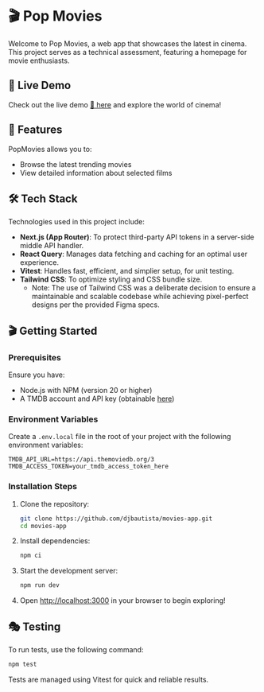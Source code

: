 # 🎬 Pop Movies

Welcome to Pop Movies, a web app that showcases the latest in cinema. This project serves as a technical assessment, featuring a homepage for movie enthusiasts.

## 🚀 Live Demo

Check out the live demo [🍿 here](https://movies-app-eight-rho.vercel.app/) and explore the world of cinema!

## 🎥 Features

PopMovies allows you to:

- Browse the latest trending movies
- View detailed information about selected films

## 🛠 Tech Stack

Technologies used in this project include:

- **Next.js (App Router)**: To protect third-party API tokens in a server-side middle API handler.
- **React Query**: Manages data fetching and caching for an optimal user experience.
- **Vitest**: Handles fast, efficient, and simplier setup, for unit testing.
- **Tailwind CSS**: To optimize styling and CSS bundle size.
  - Note: The use of Tailwind CSS was a deliberate decision to ensure a maintainable and scalable codebase while achieving pixel-perfect designs per the provided Figma specs.

## 🎬 Getting Started

### Prerequisites

Ensure you have:

- Node.js with NPM (version 20 or higher)
- A TMDB account and API key (obtainable [here](https://developer.themoviedb.org/docs))

### Environment Variables

Create a `.env.local` file in the root of your project with the following environment variables:

```
TMDB_API_URL=https://api.themoviedb.org/3
TMDB_ACCESS_TOKEN=your_tmdb_access_token_here
```

### Installation Steps

1. Clone the repository:

   ```bash
   git clone https://github.com/djbautista/movies-app.git
   cd movies-app
   ```

2. Install dependencies:

   ```bash
   npm ci
   ```

3. Start the development server:

   ```bash
   npm run dev
   ```

4. Open [http://localhost:3000](http://localhost:3000) in your browser to begin exploring!

## 🎭 Testing

To run tests, use the following command:

```bash
npm test
```

Tests are managed using Vitest for quick and reliable results.
